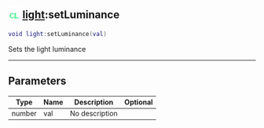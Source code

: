 ## <img src="../../.gitbook/assets/client.png" width="24" height=24 /> [light](https://iaswiki.rawr.dev/readme/light):setLuminance

```lua
void light:setLuminance(val)
```

Sets the light luminance

------
## Parameters

| Type   | Name | Description | Optional |
| ------ | ---- | ----------- | -------: |
| number | val | No description |  |

